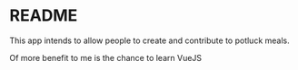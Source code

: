 # README

This app intends to allow people to create and contribute to potluck meals.

Of more benefit to me is the chance to learn VueJS
